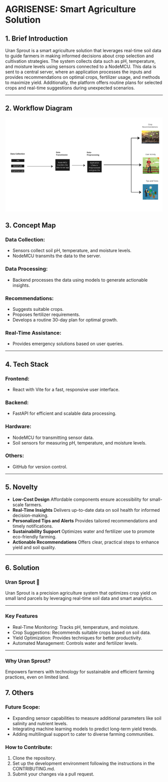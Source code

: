 # AGRISENSE: Smart Agriculture Solution

## 1. Brief Introduction

Uran Sprout is a smart agriculture solution that leverages real-time soil data to guide farmers in making informed decisions about crop selection and cultivation strategies. The system collects data such as pH, temperature, and moisture levels using sensors connected to a NodeMCU. This data is sent to a central server, where an application processes the inputs and provides recommendations on optimal crops, fertilizer usage, and methods to maximize yield. Additionally, the platform offers routine plans for selected crops and real-time suggestions during unexpected scenarios.

---

## 2. Workflow Diagram

![Workflow Diagram](./Frontend/src/assets/img/flowchart.png)

## 3. Concept Map

### Data Collection:
- Sensors collect soil pH, temperature, and moisture levels.
- NodeMCU transmits the data to the server.

### Data Processing:
- Backend processes the data using models to generate actionable insights.

### Recommendations:
- Suggests suitable crops.
- Proposes fertilizer requirements.
- Develops a routine 30-day plan for optimal growth.

### Real-Time Assistance:
- Provides emergency solutions based on user queries.

---

## 4. Tech Stack

### Frontend:
- React with Vite for a fast, responsive user interface.

### Backend:
- FastAPI for efficient and scalable data processing.

### Hardware:
- NodeMCU for transmitting sensor data.
- Soil sensors for measuring pH, temperature, and moisture levels.


### Others:
- GitHub for version control.

---

## 5. Novelty

- **Low-Cost Design** Affordable components ensure accessibility for small-scale farmers.  
- **Real-Time Insights** Delivers up-to-date data on soil health for informed decision-making.
- **Personalized Tips and Alerts** Provides tailored recommendations and timely notifications.
- **Sustainability Support** Optimizes water and fertilizer use to promote eco-friendly farming.
- **Actionable Recommendations** Offers clear, practical steps to enhance yield and soil quality.

---

## 6. Solution

### Uran Sprout 🌱

Uran Sprout is a precision agriculture system that optimizes crop yield on small land parcels by leveraging real-time soil data and smart analytics.

---

### Key Features
- Real-Time Monitoring: Tracks pH, temperature, and moisture.  
- Crop Suggestions: Recommends suitable crops based on soil data.  
- Yield Optimization: Provides techniques for better productivity.  
- Automated Management: Controls water and fertilizer levels.

---

### Why Uran Sprout?
Empowers farmers with technology for sustainable and efficient farming practices, even on limited land.

## 7. Others

### Future Scope:

- Expanding sensor capabilities to measure additional parameters like soil salinity and nutrient levels.
- Integrating machine learning models to predict long-term yield trends.
- Adding multilingual support to cater to diverse farming communities.

### How to Contribute:

1. Clone the repository.
2. Set up the development environment following the instructions in the CONTRIBUTING.md.
3. Submit your changes via a pull request.


